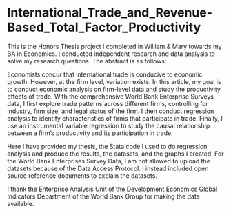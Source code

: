 # International_Trade_and_Revenue-Based_Total_Factor_Productivity

This is the Honors Thesis project I completed in William & Mary towards my BA in Economics. I conducted independent research and data analysis to solve my research questions. The abstract is as follows:

Economists concur that international trade is conducive to economic growth. However, at the firm level, variation exists. In this article, my goal is to conduct economic analysis on firm-level data and study the productivity effects of trade. With the comprehensive World Bank Enterprise Surveys data, I first explore trade patterns across different firms, controlling for industry, firm size, and legal status of the firm. I then conduct regression analysis to identify characteristics of firms that participate in trade. Finally, I use an instrumental variable regression to study the causal relationship between a firm’s productivity and its participation in trade.

Here I have provided my thesis, the Stata code I used to do regression analysis and produce the results, the datasets, and the graphs I created. For the World Bank Enterprises Survey Data, I am not allowed to upload the datasets because of the Data Access Protocol. I instead included open source reference documents to explain the datasets.

I thank the Enterprise Analysis Unit of the Development Economics Global Indicators Department of the World Bank Group for making the data available.
